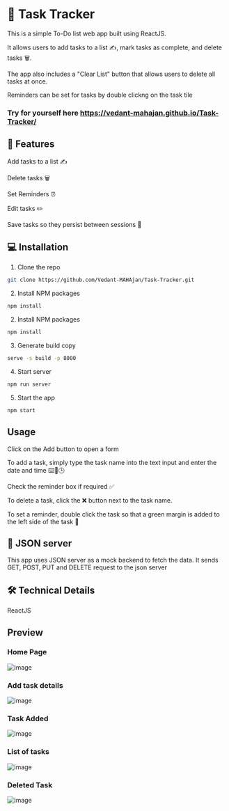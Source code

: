 # 📝 Task Tracker

This is a simple To-Do list web app built using ReactJS. 

It allows users to add tasks to a list ✍️, mark tasks as complete, and delete tasks 🗑️. 

The app also includes a "Clear List" button that allows users to delete all tasks at once.

Reminders can be set for tasks by double clickng on the task tile

### Try for yourself here https://vedant-mahajan.github.io/Task-Tracker/

## 🚀 Features
Add tasks to a list ✍️

Delete tasks 🗑️

Set Reminders ⏰

Edit tasks ✏️

Save tasks so they persist between sessions 💾

## 💻 Installation

1. Clone the repo

```sh
git clone https://github.com/Vedant-MAHAjan/Task-Tracker.git
```

2. Install NPM packages

```sh
npm install
```

2. Install NPM packages

```sh
npm install
```

3. Generate build copy

```sh
serve -s build -p 8000
```

4. Start server

```sh
npm run server
```

5. Start the app 

```sh
npm start
```

## Usage

Click on the Add button to open a form

To add a task, simply type the task name into the text input and enter the date and time ⌨️📅🕒

Check the reminder box if required ✅

To delete a task, click the ❌ button next to the task name.

To set a reminder, double click the task so that a green margin is added to the left side of the task 📌


## 💾 JSON server
This app uses JSON server as a mock backend to fetch the data. It sends GET, POST, PUT and DELETE request to the json server


## 🛠️ Technical Details

ReactJS

## Preview

### Home Page
![image](https://user-images.githubusercontent.com/88843623/231828659-f5863f12-44e6-4e71-838a-d7f197ef9b71.png)

### Add task details
![image](https://user-images.githubusercontent.com/88843623/231828834-34bcb846-6a74-4aef-b6f1-2b29447f4f45.png)

### Task Added
![image](https://user-images.githubusercontent.com/88843623/231828940-677ffb07-bc78-4bcf-80a8-b46071e9168d.png)

### List of tasks
![image](https://user-images.githubusercontent.com/88843623/231829315-02e10ede-f7cf-4c29-92e9-6da21d175734.png)

### Deleted Task
![image](https://user-images.githubusercontent.com/88843623/231830067-98ee4374-7d46-40f1-81e1-59593f8ea628.png)


